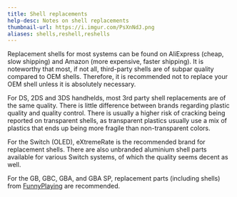 ```yaml
---
title: Shell replacements
help-desc: Notes on shell replacements
thumbnail-url: https://i.imgur.com/PsXnNdJ.png
aliases: shells,reshell,reshells
---
```


Replacement shells for most systems can be found on AliExpress (cheap, slow shipping) and Amazon (more expensive, faster shipping). It is noteworthy that most, if not all, third-party shells are of subpar quality compared to OEM shells. Therefore, it is recommended not to replace your OEM shell unless it is absolutely necessary.

For DS, 2DS and 3DS handhelds, most 3rd party shell replacements are of the same quality. There is little difference between brands regarding plastic quality and quality control. There is usually a higher risk of cracking being reported on transparent shells, as transparent plastics usually use a mix of plastics that ends up being more fragile than non-transparent colors.

For the Switch (OLED), eXtremeRate is the recommended brand for replacement shells. There are also unbranded aluminium shell parts available for various Switch systems, of which the quality seems decent as well.

For the GB, GBC, GBA, and GBA SP, replacement parts (including shells) from [FunnyPlaying](https://funnyplaying.com) are recommended.